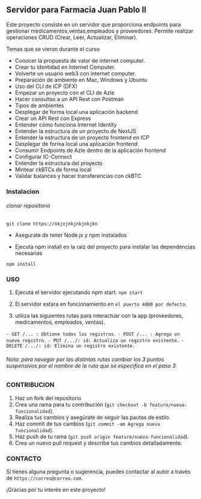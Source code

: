 ##  Servidor para Farmacia Juan Pablo ll

<p>
Este proyecto consiste en un servidor que proporciona endpoints para gestionar medicamentos,ventas,empleados y proveedores. Permite realizar operaciones CRUD (Crear, Leer, Actualizar, Eliminar).
</p>


<p>
Temas que se vieron durante el curso
</p>


- Conocer la propuesta de valor de internet computer.
- Crear tu identidad en Internet Computer.
- Volverte un usuario web3 con internet computer.
- Preparación de ambiente en Mac, Windows y Ubuntu
- Uso del CLI de ICP (DFX)
- Empezar un proyecto con el CLI de Azle
- Hacer consultas a un API Rest con Postman
- Tipos de ambientes
- Desplegar de forma local una aplicación backend
- Crear un API Rest con Express
- Entender cómo funciona Internet Identity
- Entender la estructura de un proyecto de NextJS
- Entender la estructura de un proyecto frontend en ICP
- Desplegar de forma local una aplicación frontend
- Consumir Endpoints de Azle dentro de la aplicación frontend
- Configurar IC-Connect
- Entender la estructura del proyecto
- Mintear ckBTCs de forma local
- Validar balances y hacer transferencias con ckBTC


### Instalacion

###### clonar repositorio
`git clone https://nkjnjnkjnkjnkjkn`

- Asegurate de tener Node.js y npm instalados

- Ejecuta npm install en la raíz del proyecto para instalar las dependencias necesarias

`npm install`

### USO
1.  Ejecuta el servidor ejecutando npm start.
 `npm start`

2.  El servidor estara en funcionamiento en `el puerto 4000 por defecto`.
3. utiliza las siguientes rutas para interactuar con la app (proveedores, medicamentos, empleados, ventas).

`- GET /... : Obtiene todos los registros.`
`- POST /... : Agrega un nuevo registro.`
`- PUT /.../: id: Actualiza un registro existente.`
`- DELETE /.../: id: Elimina un registro existente.`

###### Nota: para navegar por las distintas rutas cambiar los 3 puntos suspensivos por el nombre de la ruta que se especifica en el paso 3.

### CONTRIBUCION
1. Haz un fork del repositorio
2. Crea una rama para tu contribución (`git checkout -b feature/nueva-funcionalidad`).
3. Realiza tus cambios y asegúrate de seguir las pautas de estilo.
4. Haz commit de tus cambios (`git commit -am Agrega nueva funcionalidad`).
5. Haz push de tu rama (`git push origin feature/nueva-funcionalidad`).
6. Crea un nuevo pull request y describe tus cambios detalladamente.

### CONTACTO

Si tienes alguna pregunta o sugerencia, puedes contactar al autor a través de `https://correo@correo.com`.

¡Gracias por tu interés en este proyecto!